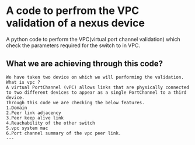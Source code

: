 # A code to perfrom the VPC validation of a nexus device
A python code to perform the VPC(virtual port channel validation) which check the parameters required for the switch to in VPC.

## What we are achieving through this code?
```
We have taken two device on which we will performing the validation.
What is vpc ?
A virtual PortChannel (vPC) allows links that are physically connected to two different devices to appear as a single PortChannel to a third device.
Through this code we are checking the below features.
1.Domain
2.Peer link adjacency
3.Peer keep alive link
4.Reachability of the other switch
5.vpc system mac 
6.Port channel summary of the vpc peer link.
---
